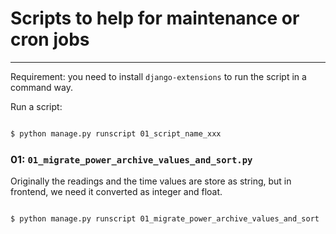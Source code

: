 # Scripts to help for maintenance or cron jobs

---

Requirement: you need to install `django-extensions` to run the script in a command way.

Run a script:

```bash

$ python manage.py runscript 01_script_name_xxx

```

### 01: `01_migrate_power_archive_values_and_sort.py`

Originally the readings and the time values are store as string, but in frontend, we need it converted as integer and float.

```bash

$ python manage.py runscript 01_migrate_power_archive_values_and_sort

```
